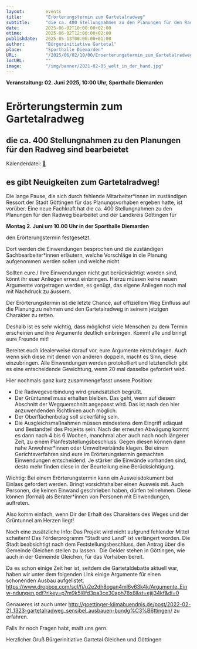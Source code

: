 ```yaml
---
layout:        events
title:         "Erörterungstermin zum Gartetalradweg"
subtitle:      "die ca. 400 Stellungnahmen zu den Planungen für den Radweg sind bearbeietet"
date:          2025-06-02T10:00:00+02:00
etime:         2025-06-02T12:00:00+02:00
publishdate:   2025-05-13T00:00:00+01:00
author:        "Bürgerinitiative Gartetal"
place:         "Sporthalle Diemarden"
URL:           "/2025/06/02/10/00/Eroerterungstermin_zum_Gartetalradweg"
locURL:        ""
image:         "/img/banner/2021-02-05_welt_in_der_hand.jpg"
---
```


**Veranstaltung: 02. Juni 2025, 10:00 Uhr, Sporthalle Diemarden**

Erörterungstermin zum Gartetalradweg
===========

die ca. 400 Stellungnahmen zu den Planungen für den Radweg sind bearbeietet
-----------


Kalenderdatei: [📆](/ics/2025-06-02_10-00_eroerterungstermin_zum_gartetalradweg.ics)

## es gibt Neuigkeiten zum Gartetalradweg!
Die lange Pause, die sich durch fehlende Mitarbeiter*innen im zuständigen Ressort der Stadt Göttingen für das Planungsvorhaben ergeben hatte, ist vorüber. Eine neue Fachkraft
hat die ca. 400 Stellungnahmen zu den Planungen für den Radweg bearbeitet und der Landkreis Göttingen für

**Montag 2. Juni um 10.00 Uhr in der Sporthalle Diemarden**

den Erörterungstermin festgesetzt.

Dort werden die Einwendungen besprochen und die zuständigen Sachbearbeiter*innen erläutern, welche Vorschläge in die Planung aufgenommen werden sollen und welche nicht.

Sollten eure / Ihre Einwendungen nicht gut berücksichtigt worden sind, könnt ihr euer Anliegen erneut einbringen. Hierzu müssen keine neuen Argumente vorgetragen werden, es genügt, das eigene Anliegen noch mal mit Nachdruck zu äussern.

Der Erörterungstermin ist die letzte Chance, auf offiziellem Weg Einfluss auf die Planung zu nehmen und den Gartetalradweg in seinem jetzigen Charakter zu retten.

Deshalb ist es sehr wichtig, dass möglichst viele Menschen zu dem Termin erscheinen und ihre Argumente deutlich einbringen. Kommt alle und bringt eure Freunde mit!

Bereitet euch idealerweise darauf vor, eure Argumente einzubringen. Auch wenn sich diese mit denen von anderen doppeln, macht es Sinn, diese einzubringen. Alle Einwendungen werden protokolliert und letztendlich gibt es eine entscheidende Gewichtung, wenn 20 mal dasselbe gefordert wird.

Hier nochmals ganz kurz zusammengefasst unsere Position:
- Die Radwegeverbindung wird grundsätzlich begrüßt.
- Der Grüntunnel muss erhalten bleiben. Das geht, wenn auf diesem Abschnitt der Wegquerschnitt angepasst wird. Das ist nach den hier anzuwendenden Richtlinien auch möglich.
- Der Oberflächenbelag soll sickerfähig sein.
- Die Ausgleichsmaßnahmen müssen mindestens dem Eingriff adäquat und Bestandteil des Projekts sein.
Nach der erneuten Abwägung kommt es dann nach 4 bis 6 Wochen, manchmal aber auch nach noch längerer Zeit, zu einem Planfeststellungsbeschluss.
Gegen diesen können dann nahe Anwohner*innen oder Umweltverbände klagen.
Bei einem Gerichtsverfahren sind eure im Erörterungstermin gemachten Einwendungen entscheidend. Je stärker die Einwände vorhanden sind, desto mehr finden diese in der Beurteilung eine Berücksichtigung.

Wichtig: Bei einem Erörterungstermin kann ein Ausweisdokument bei Einlass gefordert werden. Bringt vorsichtshalber einen Ausweis mit. 
Auch Personen, die keinen Einwand geschrieben haben, dürfen teilnehmen. Diese können (formal) als Berater*innen von Personen mit Einwendungen, auftreten.

Also komm einfach, wenn Dir der Erhalt des Charakters des Weges und der Grüntunnel am Herzen liegt!

Noch eine zusätzliche Info: Das Projekt wird nicht aufgrund fehlender Mittel scheitern!
Das Förderprogramm "Stadt und Land" ist verlängert worden. Die Stadt beabsichtigt nach dem Feststellungsbeschluss, den Antrag über die Gemeinde Gleichen stellen zu lassen. 
Die Gelder stehen in Göttingen, wie auch in der Gemeinde Gleichen, für das Vorhaben bereit.

Da es schon einige Zeit her ist, seitdem die Gartetaldebatte aktuell war, haben wir unter dem folgenden Link einige Argumente für einen schonenden Ausbau aufgelistet.
https://www.dropbox.com/scl/fi/u2e2dh8ogan4ml6y63k4k/Argumente_Einw-ndungen.pdf?rlkey=p7m9k5l8fd3pa3ce30aph78x8&st=ejij34kf&dl=0

Genaueres ist auch unter 
http://goettinger-klimabuendnis.de/post/2022-02-21_1323-gartetalradweg_sensibel_ausbauen-bundg%C3%B6ttingen/
zu erfahren.


Falls ihr noch Fragen habt, mailt uns gern.

Herzlicher Gruß
Bürgerinitiative Gartetal
Gleichen und Göttingen

